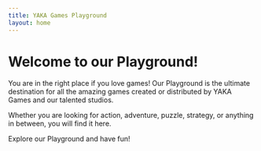 ```yaml
---
title: YAKA Games Playground
layout: home
---
```

# Welcome to our Playground!

You are in the right place if you love games! 
Our Playground is the ultimate destination for all the amazing games created or distributed by YAKA Games and our talented studios. 

Whether you are looking for action, adventure, puzzle, strategy, or anything in between, you will find it here. 

Explore our Playground and have fun!
